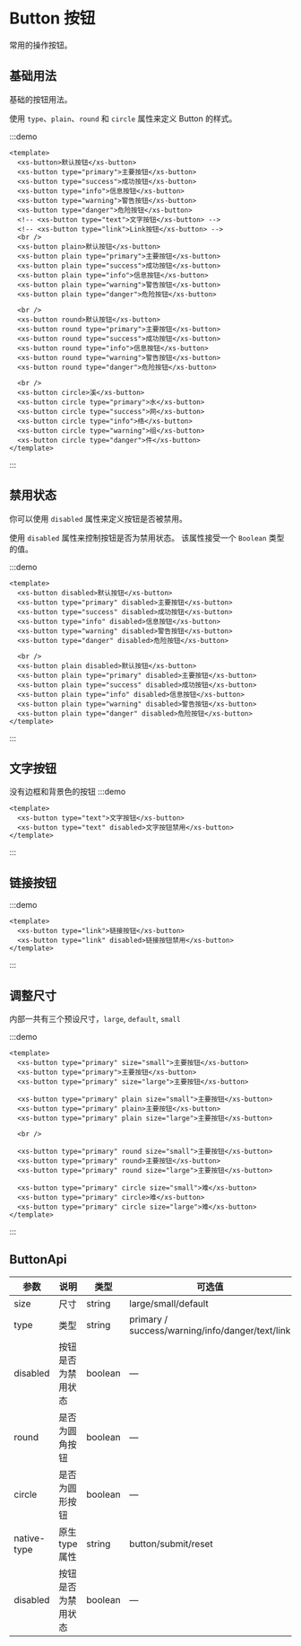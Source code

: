 # Button 按钮

常用的操作按钮。

## 基础用法

基础的按钮用法。

使用 `type`、`plain`、`round` 和 `circle` 属性来定义 Button 的样式。

:::demo

```vue
<template>
  <xs-button>默认按钮</xs-button>
  <xs-button type="primary">主要按钮</xs-button>
  <xs-button type="success">成功按钮</xs-button>
  <xs-button type="info">信息按钮</xs-button>
  <xs-button type="warning">警告按钮</xs-button>
  <xs-button type="danger">危险按钮</xs-button>
  <!-- <xs-button type="text">文字按钮</xs-button> -->
  <!-- <xs-button type="link">Link按钮</xs-button> -->
  <br />
  <xs-button plain>默认按钮</xs-button>
  <xs-button plain type="primary">主要按钮</xs-button>
  <xs-button plain type="success">成功按钮</xs-button>
  <xs-button plain type="info">信息按钮</xs-button>
  <xs-button plain type="warning">警告按钮</xs-button>
  <xs-button plain type="danger">危险按钮</xs-button>

  <br />
  <xs-button round>默认按钮</xs-button>
  <xs-button round type="primary">主要按钮</xs-button>
  <xs-button round type="success">成功按钮</xs-button>
  <xs-button round type="info">信息按钮</xs-button>
  <xs-button round type="warning">警告按钮</xs-button>
  <xs-button round type="danger">危险按钮</xs-button>

  <br />
  <xs-button circle>溪</xs-button>
  <xs-button circle type="primary">水</xs-button>
  <xs-button circle type="success">网</xs-button>
  <xs-button circle type="info">络</xs-button>
  <xs-button circle type="warning">组</xs-button>
  <xs-button circle type="danger">件</xs-button>
</template>
```

:::

## 禁用状态

你可以使用 `disabled` 属性来定义按钮是否被禁用。

使用 `disabled` 属性来控制按钮是否为禁用状态。 该属性接受一个 `Boolean` 类型的值。

:::demo

```vue
<template>
  <xs-button disabled>默认按钮</xs-button>
  <xs-button type="primary" disabled>主要按钮</xs-button>
  <xs-button type="success" disabled>成功按钮</xs-button>
  <xs-button type="info" disabled>信息按钮</xs-button>
  <xs-button type="warning" disabled>警告按钮</xs-button>
  <xs-button type="danger" disabled>危险按钮</xs-button>

  <br />
  <xs-button plain disabled>默认按钮</xs-button>
  <xs-button plain type="primary" disabled>主要按钮</xs-button>
  <xs-button plain type="success" disabled>成功按钮</xs-button>
  <xs-button plain type="info" disabled>信息按钮</xs-button>
  <xs-button plain type="warning" disabled>警告按钮</xs-button>
  <xs-button plain type="danger" disabled>危险按钮</xs-button>
</template>
```

:::

## 文字按钮

没有边框和背景色的按钮
:::demo

```vue
<template>
  <xs-button type="text">文字按钮</xs-button>
  <xs-button type="text" disabled>文字按钮禁用</xs-button>
</template>
```

:::

## 链接按钮

:::demo

```vue
<template>
  <xs-button type="link">链接按钮</xs-button>
  <xs-button type="link" disabled>链接按钮禁用</xs-button>
</template>
```

:::

## 调整尺寸

内部一共有三个预设尺寸，`large`, `default`, `small`

:::demo

```vue
<template>
  <xs-button type="primary" size="small">主要按钮</xs-button>
  <xs-button type="primary">主要按钮</xs-button>
  <xs-button type="primary" size="large">主要按钮</xs-button>

  <xs-button type="primary" plain size="small">主要按钮</xs-button>
  <xs-button type="primary" plain>主要按钮</xs-button>
  <xs-button type="primary" plain size="large">主要按钮</xs-button>

  <br />

  <xs-button type="primary" round size="small">主要按钮</xs-button>
  <xs-button type="primary" round>主要按钮</xs-button>
  <xs-button type="primary" round size="large">主要按钮</xs-button>

  <xs-button type="primary" circle size="small">难</xs-button>
  <xs-button type="primary" circle>难</xs-button>
  <xs-button type="primary" circle size="large">难</xs-button>
</template>
```

:::

## ButtonApi

| 参数        | 说明               | 类型    | 可选值                                          | 默认值  |
| ----------- | ------------------ | ------- | ----------------------------------------------- | ------- |
| size        | 尺寸               | string  | large/small/default                             | default |
| type        | 类型               | string  | primary / success/warning/info/danger/text/link | -       |
| disabled    | 按钮是否为禁用状态 | boolean | —                                               | false   |
| round       | 是否为圆角按钮     | boolean | —                                               | false   |
| circle      | 是否为圆形按钮     | boolean | —                                               | false   |
| native-type | 原生 type 属性     | string  | button/submit/reset                             | button  |
| disabled    | 按钮是否为禁用状态 | boolean | —                                               | false   |
